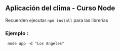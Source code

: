 ## Aplicación del clima - Curso Node

Recuerden ejecutar ```npm install``` para las librerias


### Ejemplo : 

``` node app -d "Los Angeles"```